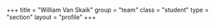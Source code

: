 +++
title = "William Van Skaik"
group = "team"
class = "student"
type = "section"
layout = "profile"
+++
